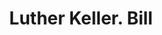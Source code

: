 ---
doi: 10.7916/D8806DS2
date_other: '1890'
date_other_textual: 1890-1899
form: printed ephemera
genre:
- Invoices
name:
- Luther Keller
object_in_context_url: https://biggert.cul.columbia.edu/items/view/ave_biggert_01510
subject_hierarchical_geographic:
- Scranton, Pennsylvania, United States
subject_name:
- Luther Keller
title: Luther Keller. Bill
sort_title: Luther Keller. Bill
call_number: ave_biggert_01510
coordinates:
- 41.410555555555554,-75.6675
pid: ave_biggert_01510
identifiers: ave_biggert_01510
thumbnail: https://derivativo-3.library.columbia.edu/iiif/2/ldpd:344013/full/!256,256/0/native.jpg
permalink: /biggert/ave_biggert_01510/
layout: iiif-image-page
---